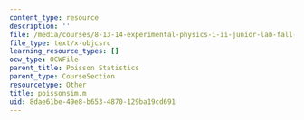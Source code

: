 ```yaml
---
content_type: resource
description: ''
file: /media/courses/8-13-14-experimental-physics-i-ii-junior-lab-fall-2016-spring-2017/8dae61be49e8b6534870129ba19cd691_poissonsim.m
file_type: text/x-objcsrc
learning_resource_types: []
ocw_type: OCWFile
parent_title: Poisson Statistics
parent_type: CourseSection
resourcetype: Other
title: poissonsim.m
uid: 8dae61be-49e8-b653-4870-129ba19cd691
---
```

